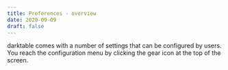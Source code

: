 ```yaml
---
title: Preferences - overview
date: 2020-09-09
draft: false
---
```


darktable comes with a number of settings that can be configured by users. You reach the configuration menu by clicking the gear icon at the top of the screen. 